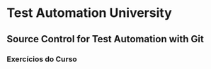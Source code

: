 # Test Automation University

## Source Control for Test Automation with Git

### Exercícios do Curso

